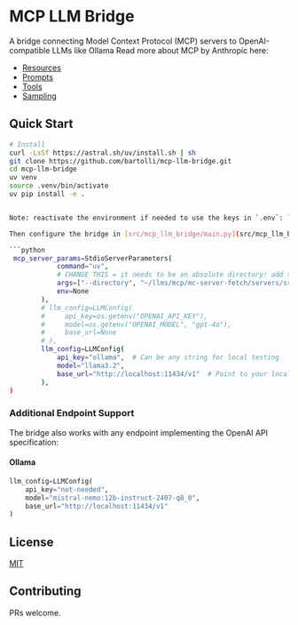 # MCP LLM Bridge

A bridge connecting Model Context Protocol (MCP) servers to OpenAI-compatible LLMs like Ollama
Read more about MCP by Anthropic here:

- [Resources](https://modelcontextprotocol.io/docs/concepts/resources)
- [Prompts](https://modelcontextprotocol.io/docs/concepts/prompts)
- [Tools](https://modelcontextprotocol.io/docs/concepts/tools)
- [Sampling](https://modelcontextprotocol.io/docs/concepts/sampling)


## Quick Start

```bash
# Install
curl -LsSf https://astral.sh/uv/install.sh | sh
git clone https://github.com/bartolli/mcp-llm-bridge.git
cd mcp-llm-bridge
uv venv
source .venv/bin/activate
uv pip install -e .


Note: reactivate the environment if needed to use the keys in `.env`: `source .venv/bin/activate`

Then configure the bridge in [src/mcp_llm_bridge/main.py](src/mcp_llm_bridge/main.py)

```python
 mcp_server_params=StdioServerParameters(
            command="uv",
            # CHANGE THIS = it needs to be an absolute directory! add the mcp fetch server at the directory (clone from https://github.com/modelcontextprotocol/servers/)
            args=["--directory", "~/llms/mcp/mc-server-fetch/servers/src/fetch", "run", "mcp-server-fetch"],
            env=None
        ),
        # llm_config=LLMConfig(
        #     api_key=os.getenv("OPENAI_API_KEY"),
        #     model=os.getenv("OPENAI_MODEL", "gpt-4o"),
        #     base_url=None
        # ),
        llm_config=LLMConfig(
            api_key="ollama",  # Can be any string for local testing
            model="llama3.2",
            base_url="http://localhost:11434/v1"  # Point to your local model's endpoint
        ),
)
```

### Additional Endpoint Support

The bridge also works with any endpoint implementing the OpenAI API specification:

#### Ollama

```python
llm_config=LLMConfig(
    api_key="not-needed",
    model="mistral-nemo:12b-instruct-2407-q8_0",
    base_url="http://localhost:11434/v1"
)
```


## License

[MIT](LICENSE.md)

## Contributing

PRs welcome.
